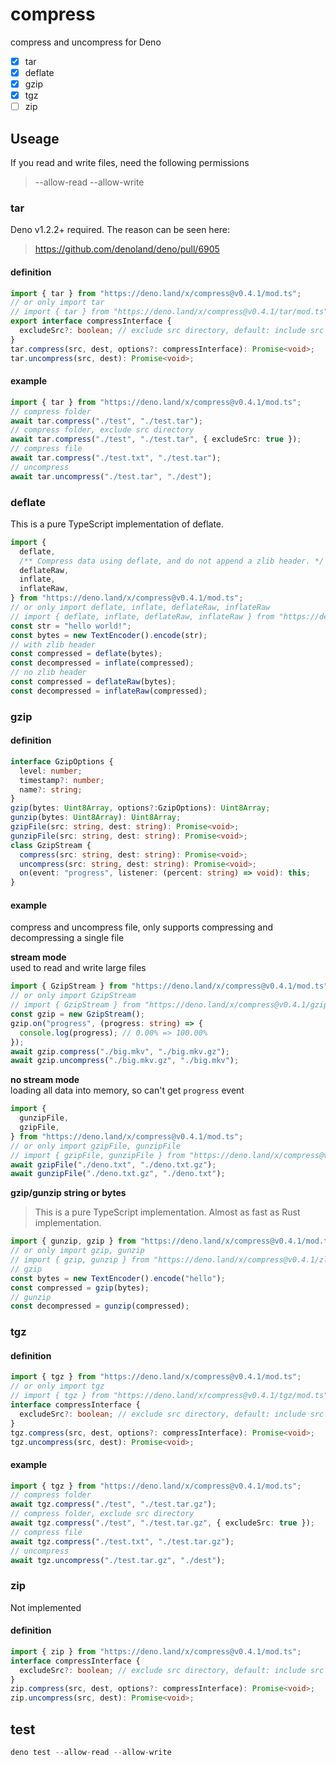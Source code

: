 # compress

compress and uncompress for Deno

* [x] tar
* [x] deflate
* [x] gzip
* [x] tgz
* [ ] zip

## Useage

If you read and write files, need the following permissions

> --allow-read --allow-write

### tar

Deno v1.2.2+ required. The reason can be seen here:

> <https://github.com/denoland/deno/pull/6905>

#### definition

```ts
import { tar } from "https://deno.land/x/compress@v0.4.1/mod.ts";
// or only import tar
// import { tar } from "https://deno.land/x/compress@v0.4.1/tar/mod.ts";
export interface compressInterface {
  excludeSrc?: boolean; // exclude src directory, default: include src directory
}
tar.compress(src, dest, options?: compressInterface): Promise<void>;
tar.uncompress(src, dest): Promise<void>;
```

#### example

```ts
import { tar } from "https://deno.land/x/compress@v0.4.1/mod.ts";
// compress folder
await tar.compress("./test", "./test.tar");
// compress folder, exclude src directory
await tar.compress("./test", "./test.tar", { excludeSrc: true });
// compress file
await tar.compress("./test.txt", "./test.tar");
// uncompress
await tar.uncompress("./test.tar", "./dest");
```

### deflate

This is a pure TypeScript implementation of deflate.

```ts
import {
  deflate,
  /** Compress data using deflate, and do not append a zlib header. */
  deflateRaw,
  inflate,
  inflateRaw,
} from "https://deno.land/x/compress@v0.4.1/mod.ts";
// or only import deflate, inflate, deflateRaw, inflateRaw
// import { deflate, inflate, deflateRaw, inflateRaw } from "https://deno.land/x/compress@v0.4.1/zlib/mod.ts";
const str = "hello world!";
const bytes = new TextEncoder().encode(str);
// with zlib header
const compressed = deflate(bytes);
const decompressed = inflate(compressed);
// no zlib header
const compressed = deflateRaw(bytes);
const decompressed = inflateRaw(compressed);
```

### gzip

#### definition

```ts
interface GzipOptions {
  level: number;
  timestamp?: number;
  name?: string;
}
gzip(bytes: Uint8Array, options?:GzipOptions): Uint8Array;
gunzip(bytes: Uint8Array): Uint8Array;
gzipFile(src: string, dest: string): Promise<void>;
gunzipFile(src: string, dest: string): Promise<void>;
class GzipStream {
  compress(src: string, dest: string): Promise<void>;
  uncompress(src: string, dest: string): Promise<void>;
  on(event: "progress", listener: (percent: string) => void): this;
}
```

#### example

compress and uncompress file, only supports compressing and decompressing a
single file

**stream mode**\
used to read and write large files

```ts
import { GzipStream } from "https://deno.land/x/compress@v0.4.1/mod.ts";
// or only import GzipStream
// import { GzipStream } from "https://deno.land/x/compress@v0.4.1/gzip/mod.ts";
const gzip = new GzipStream();
gzip.on("progress", (progress: string) => {
  console.log(progress); // 0.00% => 100.00%
});
await gzip.compress("./big.mkv", "./big.mkv.gz");
await gzip.uncompress("./big.mkv.gz", "./big.mkv");
```

**no stream mode**\
loading all data into memory, so can't get `progress` event

```ts
import {
  gunzipFile,
  gzipFile,
} from "https://deno.land/x/compress@v0.4.1/mod.ts";
// or only import gzipFile, gunzipFile
// import { gzipFile, gunzipFile } from "https://deno.land/x/compress@v0.4.1/gzip/mod.ts";
await gzipFile("./deno.txt", "./deno.txt.gz");
await gunzipFile("./deno.txt.gz", "./deno.txt");
```

**gzip/gunzip string or bytes**

> This is a pure TypeScript implementation. Almost as fast as Rust
> implementation.

```ts
import { gunzip, gzip } from "https://deno.land/x/compress@v0.4.1/mod.ts";
// or only import gzip, gunzip
// import { gzip, gunzip } from "https://deno.land/x/compress@v0.4.1/zlib/mod.ts";
// gzip
const bytes = new TextEncoder().encode("hello");
const compressed = gzip(bytes);
// gunzip
const decompressed = gunzip(compressed);
```

### tgz

#### definition

```ts
import { tgz } from "https://deno.land/x/compress@v0.4.1/mod.ts";
// or only import tgz
// import { tgz } from "https://deno.land/x/compress@v0.4.1/tgz/mod.ts";
interface compressInterface {
  excludeSrc?: boolean; // exclude src directory, default: include src directory
}
tgz.compress(src, dest, options?: compressInterface): Promise<void>;
tgz.uncompress(src, dest): Promise<void>;
```

#### example

```ts
import { tgz } from "https://deno.land/x/compress@v0.4.1/mod.ts";
// compress folder
await tgz.compress("./test", "./test.tar.gz");
// compress folder, exclude src directory
await tgz.compress("./test", "./test.tar.gz", { excludeSrc: true });
// compress file
await tgz.compress("./test.txt", "./test.tar.gz");
// uncompress
await tgz.uncompress("./test.tar.gz", "./dest");
```

### zip

Not implemented

#### definition

```ts
import { zip } from "https://deno.land/x/compress@v0.4.1/mod.ts";
interface compressInterface {
  excludeSrc?: boolean; // exclude src directory, default: include src directory
}
zip.compress(src, dest, options?: compressInterface): Promise<void>;
zip.uncompress(src, dest): Promise<void>;
```

## test

```ts
deno test --allow-read --allow-write
```
